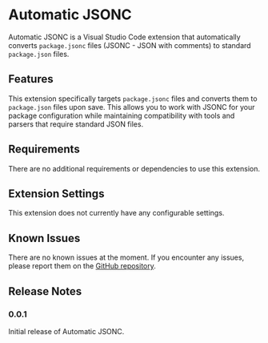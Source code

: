 # Automatic JSONC

Automatic JSONC is a Visual Studio Code extension that automatically converts `package.jsonc` files (JSONC - JSON with comments) to standard `package.json` files.

## Features

This extension specifically targets `package.jsonc` files and converts them to `package.json` files upon save. This allows you to work with JSONC for your package configuration while maintaining compatibility with tools and parsers that require standard JSON files.

## Requirements

There are no additional requirements or dependencies to use this extension.

## Extension Settings

This extension does not currently have any configurable settings.

## Known Issues

There are no known issues at the moment. If you encounter any issues, please report them on the [GitHub repository](https://github.com/your-github-username/automatic-jsonc).

## Release Notes

### 0.0.1

Initial release of Automatic JSONC.

